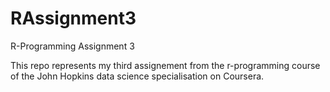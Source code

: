 # RAssignment3
R-Programming Assignment 3

This repo represents my third assignement from the r-programming course of the John Hopkins data science specialisation on Coursera.
